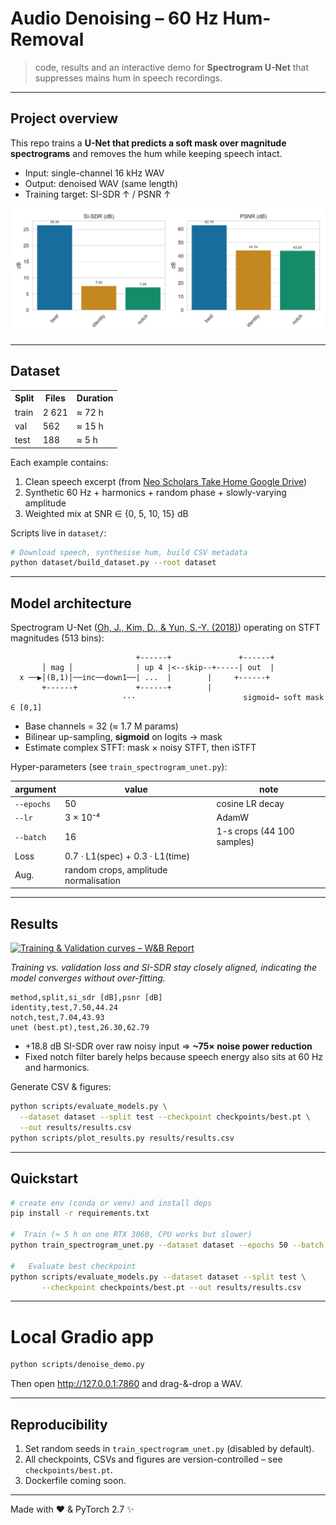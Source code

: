 # Audio Denoising – 60 Hz Hum-Removal

> code, results and an interactive demo for **Spectrogram U-Net** that suppresses mains hum in speech recordings.

---

##   Project overview

This repo trains a **U-Net that predicts a soft mask over magnitude spectrograms** and removes the hum while keeping speech intact.

*   Input: single-channel 16 kHz WAV
*   Output: denoised WAV (same length)
*   Training target: SI-SDR ↑  /  PSNR ↑

<p align="center">
  <img src="results/figures/results.svg" alt="results bar chart" width="600">
</p>

---

##  Dataset

<table>
<tr><th>Split</th><th>Files</th><th>Duration</th></tr>
<tr><td>train</td><td>2 621</td><td>≈ 72 h</td></tr>
<tr><td>val</td><td>562</td><td>≈ 15 h</td></tr>
<tr><td>test</td><td>188</td><td>≈ 5 h</td></tr>
</table>

Each example contains:

1. Clean speech excerpt (from <a href="https://drive.google.com/drive/folders/1u_-hzRJ7_BKvrrpwh4wH9J4q9AcB0Uey?usp=sharing">Neo Scholars Take Home Google Drive</a>)
2. Synthetic 60 Hz + harmonics + random phase + slowly-varying amplitude
3. Weighted mix at SNR ∈ {0, 5, 10, 15} dB

Scripts live in `dataset/`:
```bash
# Download speech, synthesise hum, build CSV metadata
python dataset/build_dataset.py --root dataset
```

---

##  Model architecture

Spectrogram U-Net (<a href="https://arxiv.org/abs/1810.11520">Oh, J., Kim, D., & Yun, S.-Y. (2018)</a>) operating on STFT magnitudes (513 bins):
````text
                            +------+               +------+
       │ mag │              | up 4 |<--skip--+-----| out  |
  x ──▶│(B,1)│──inc──down1──| ...  |        |     +------+
       +------+             +------+        |
                         ···                        sigmoid→ soft mask ∈ [0,1]
````
* Base channels = 32 (≈ 1.7 M params)
* Bilinear up-sampling, **sigmoid** on logits → mask
* Estimate complex STFT:  mask × noisy STFT, then iSTFT

Hyper-parameters (see `train_spectrogram_unet.py`):

| argument | value | note |
|----------|-------|------|
| `--epochs` | 50 | cosine LR decay |
| `--lr` | 3 × 10⁻⁴ | AdamW |
| `--batch` | 16 | 1-s crops (44 100 samples) |
| Loss | 0.7 · L1(spec) + 0.3 · L1(time) |
| Aug. | random crops, amplitude normalisation |

---

##  Results

[![Training & Validation curves – W&B Report](https://api.wandb.ai/links/lpgomez-stanford-university/fq9yhcso)](https://wandb.ai/lpgomez-stanford-university/audio-denoise-demo/reports/60-Hz-Hum-Removal-with-Spectrogram-U-Net--VmlldzoxMzcyOTQzNQ)

*Training vs. validation loss and SI-SDR stay closely aligned, indicating the model converges without over-fitting.*

````csv
method,split,si_sdr [dB],psnr [dB]
identity,test,7.50,44.24
notch,test,7.04,43.93
unet (best.pt),test,26.30,62.79
````

* +18.8 dB SI-SDR over raw noisy input ⇒ **~75× noise power reduction**
* Fixed notch filter barely helps because speech energy also sits at 60 Hz and harmonics.

Generate CSV & figures:
```bash
python scripts/evaluate_models.py \
  --dataset dataset --split test --checkpoint checkpoints/best.pt \
  --out results/results.csv
python scripts/plot_results.py results/results.csv
```

---

##  Quickstart

```bash
# create env (conda or venv) and install deps
pip install -r requirements.txt

#  Train (≈ 5 h on one RTX 3060, CPU works but slower)
python train_spectrogram_unet.py --dataset dataset --epochs 50 --batch 16

#   Evaluate best checkpoint
python scripts/evaluate_models.py --dataset dataset --split test \
       --checkpoint checkpoints/best.pt --out results/results.csv
```

---

#  Local Gradio app

```bash
python scripts/denoise_demo.py
```
Then open <http://127.0.0.1:7860> and drag-&-drop a WAV.


---

##   Reproducibility

1. Set random seeds in `train_spectrogram_unet.py` (disabled by default).
2. All checkpoints, CSVs and figures are version-controlled – see `checkpoints/best.pt`.
3. Dockerfile coming soon.



---

Made with ❤️ & PyTorch 2.7 ✨ 